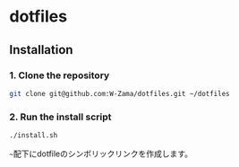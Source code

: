 # dotfiles

## Installation

### 1. Clone the repository

```bash
git clone git@github.com:W-Zama/dotfiles.git ~/dotfiles
```

### 2. Run the install script

```bash
./install.sh
```

`~`配下にdotfileのシンボリックリンクを作成します。
